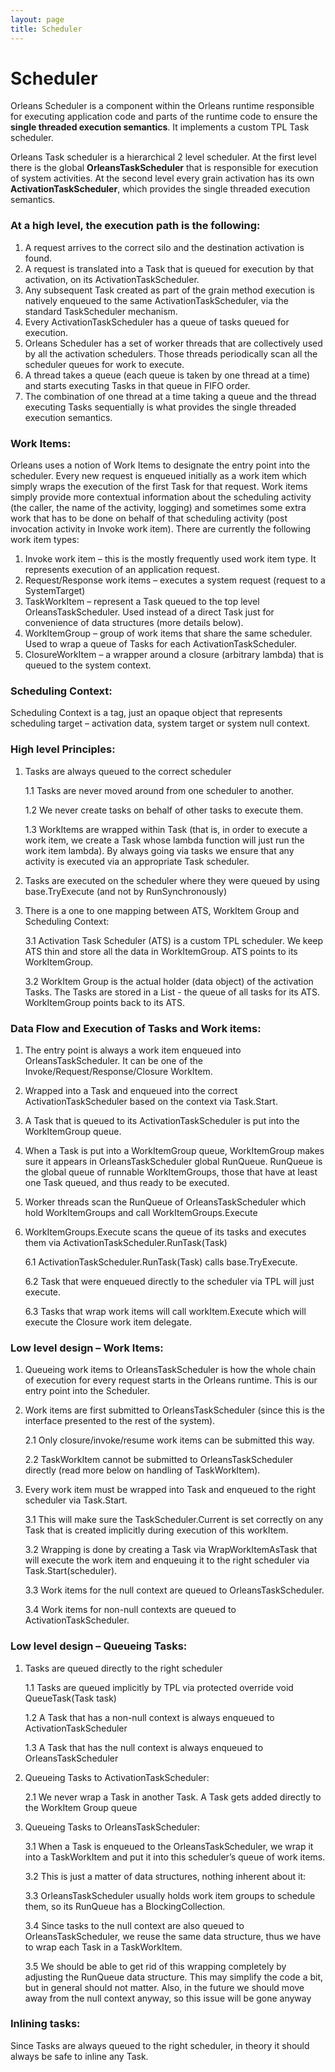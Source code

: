 ```yaml
---
layout: page
title: Scheduler
---
```


# Scheduler

Orleans Scheduler is a component within the Orleans runtime responsible for executing application code and parts of the runtime code to ensure the **single threaded execution semantics**. It implements a custom TPL Task scheduler.

Orleans Task scheduler is a hierarchical 2 level scheduler. At the first level there is the global **OrleansTaskScheduler** that is responsible for execution of system activities. At the second level every grain activation has its own **ActivationTaskScheduler**, which provides the single threaded execution semantics.

### At a high level, the execution path is the following:
1.  A request arrives to the correct silo and the destination activation is found.
2.  A request is translated into a Task that is queued for execution by that activation, on its ActivationTaskScheduler.
3.  Any subsequent Task created as part of the grain method execution is natively enqueued to the same ActivationTaskScheduler, via the standard TaskScheduler mechanism.
4.  Every ActivationTaskScheduler has a queue of tasks queued for execution.
5.  Orleans Scheduler has a set of worker threads that are collectively used by all the activation schedulers. Those threads periodically scan all the scheduler queues for work to execute.
6.  A thread takes a queue (each queue is taken by one thread at a time) and starts executing Tasks in that queue in FIFO order.
7. The combination of one thread at a time taking a queue and the thread executing Tasks sequentially is what provides the single threaded execution semantics.

### Work Items:
Orleans uses a notion of Work Items to designate the entry point into the scheduler. Every new request is enqueued initially as a work item which simply wraps the execution of the first Task for that request. Work items simply provide more contextual information about the scheduling activity (the caller, the name of the activity, logging) and sometimes some extra work that has to be done on behalf of that scheduling activity (post invocation activity in Invoke work item). There are currently the following work item types:
1.  Invoke work item – this is the mostly frequently used work item type. It represents execution of an application request.
2.  Request/Response work items – executes a system request (request to a SystemTarget)
3.  TaskWorkItem – represent a Task queued to the top level OrleansTaskScheduler. Used instead of a direct Task just for convenience of data structures (more details below).
4.  WorkItemGroup – group of work items that share the same scheduler. Used to wrap a queue of Tasks for each ActivationTaskScheduler.
5.  ClosureWorkItem – a wrapper around a closure (arbitrary lambda) that is queued to the system context.

### Scheduling Context:
Scheduling Context is a tag, just an opaque object that represents scheduling target – activation data, system target or system null context.


### High level Principles:
1.  Tasks are always queued to the correct scheduler

    1.1 Tasks are never moved around from one scheduler to another.

    1.2 We never create tasks on behalf of other tasks to execute them.

    1.3 WorkItems are wrapped within Task (that is, in order to execute a work item, we create a Task whose lambda function will just run the work item lambda). By always going via tasks we ensure that any activity is executed via an appropriate Task scheduler.

2.  Tasks are executed on the scheduler where they were queued by using base.TryExecute (and not by RunSynchronously)
3.  There is a one to one mapping between ATS, WorkItem Group and Scheduling Context:

    3.1 Activation Task Scheduler (ATS) is a custom TPL scheduler. We keep ATS thin and store all the data in WorkItemGroup. ATS points to its WorkItemGroup.

    3.2 WorkItem Group is the actual holder (data object) of the activation Tasks. The Tasks are stored in a List<Task> - the queue of all tasks for its ATS. WorkItemGroup points back to its ATS.


### Data Flow and Execution of Tasks and Work items:
1.  The entry point is always a work item enqueued into OrleansTaskScheduler. It can be one of the Invoke/Request/Response/Closure WorkItem.
2.  Wrapped into a Task and enqueued into the correct ActivationTaskScheduler based on the context via Task.Start.
3.  A Task that is queued to its ActivationTaskScheduler is put into the WorkItemGroup queue.
4.  When a Task is put into a WorkItemGroup queue, WorkItemGroup makes sure it appears in OrleansTaskScheduler global RunQueue. RunQueue is the global queue of runnable WorkItemGroups, those that have at least one Task queued, and thus ready to be executed.
5.  Worker threads scan the RunQueue of OrleansTaskScheduler which hold WorkItemGroups and call WorkItemGroups.Execute
6.  WorkItemGroups.Execute scans the queue of its tasks and executes them via ActivationTaskScheduler.RunTask(Task)

    6.1 ActivationTaskScheduler.RunTask(Task) calls base.TryExecute.

    6.2 Task that were enqueued directly to the scheduler via TPL will just execute.

    6.3 Tasks that wrap work items will call workItem.Execute which will execute the Closure work item delegate.



### Low level design – Work Items:
1.  Queueing work items to OrleansTaskScheduler is how the whole chain of execution for every request starts in the Orleans runtime. This is our entry point into the Scheduler.
2.  Work items are first submitted to OrleansTaskScheduler (since this is the interface presented to the rest of the system).

    2.1 Only closure/invoke/resume work items can be submitted this way.

    2.2 TaskWorkItem cannot be submitted to OrleansTaskScheduler directly (read more below on handling of TaskWorkItem).

3.  Every work item must be wrapped into Task and enqueued to the right scheduler via Task.Start.

    3.1 This will make sure the TaskScheduler.Current is set correctly on any Task that is created implicitly during execution of this workItem.

    3.2 Wrapping is done by creating a Task via WrapWorkItemAsTask that will execute the work item and enqueuing it to the right scheduler via Task.Start(scheduler).

    3.3 Work items for the null context are queued to OrleansTaskScheduler.

    3.4 Work items for non-null contexts are queued to ActivationTaskScheduler.

### Low level design – Queueing Tasks:
1.  Tasks are queued directly to the right scheduler

    1.1 Tasks are queued implicitly by TPL via protected override void QueueTask(Task task)

    1.2 A Task that has a non-null context is always enqueued to ActivationTaskScheduler

    1.3 A Task that has the null context is always enqueued to OrleansTaskScheduler

2.  Queueing Tasks to ActivationTaskScheduler:

    2.1 We never wrap a Task in another Task. A Task gets added directly to the WorkItem Group queue

3. Queueing Tasks to OrleansTaskScheduler:

    3.1 When a Task is enqueued to the OrleansTaskScheduler, we wrap it into a TaskWorkItem and put it into this scheduler’s queue of work items.

    3.2 This is just a matter of data structures, nothing inherent about it:

    3.3 OrleansTaskScheduler usually holds work item groups to schedule them, so its RunQueue has a BlockingCollection<IWorkItem>.

    3.4 Since tasks to the null context are also queued to OrleansTaskScheduler, we reuse the same data structure, thus we have to wrap each Task in a TaskWorkItem.

    3.5 We should be able to get rid of this wrapping completely by adjusting the RunQueue data structure. This may simplify the code a bit, but in general should not matter. Also, in the future we should move away from the null context anyway, so this issue will be gone anyway


### Inlining tasks:
Since Tasks are always queued to the right scheduler, in theory it should always be safe to inline any Task. 

